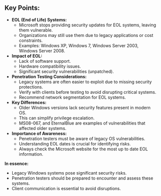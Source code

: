 
## **Key Points:**

- **EOL (End of Life) Systems:**
    - Microsoft stops providing security updates for EOL systems, leaving them vulnerable.
    - Organizations may still use them due to legacy applications or cost constraints.
    - Examples: Windows XP, Windows 7, Windows Server 2003, Windows Server 2008.
- **Impact of EOL:**
    - Lack of software support.
    - Hardware compatibility issues.
    - Significant security vulnerabilities (unpatched).
- **Penetration Testing Considerations:**
    - Legacy systems are often easier to exploit due to missing security protections.
    - Verify with clients before testing to avoid disrupting critical systems.
    - Recommend network segmentation for EOL systems.
- **Key Differences:**
    - Older Windows versions lack security features present in modern OS.
    - This can simplify privilege escalation.
    - MS08-067, and EternalBlue are examples of vulnerabilities that affected older systems.
- **Importance of Awareness:**
    - Penetration testers must be aware of legacy OS vulnerabilities.
    - Understanding EOL dates is crucial for identifying risks.
    - Always check the Microsoft website for the most up to date EOL information.

**In essence:**

- Legacy Windows systems pose significant security risks.
- Penetration testers should be prepared to encounter and assess these systems.
- Client communication is essential to avoid disruptions.